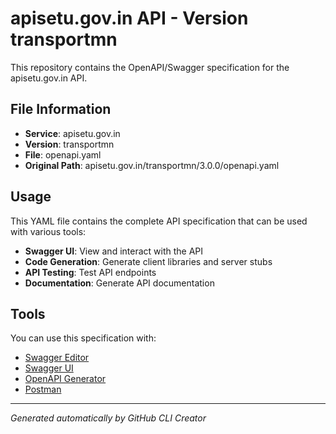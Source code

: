 # apisetu.gov.in API - Version transportmn

This repository contains the OpenAPI/Swagger specification for the apisetu.gov.in API.

## File Information

- **Service**: apisetu.gov.in
- **Version**: transportmn
- **File**: openapi.yaml
- **Original Path**: apisetu.gov.in/transportmn/3.0.0/openapi.yaml

## Usage

This YAML file contains the complete API specification that can be used with various tools:

- **Swagger UI**: View and interact with the API
- **Code Generation**: Generate client libraries and server stubs
- **API Testing**: Test API endpoints
- **Documentation**: Generate API documentation

## Tools

You can use this specification with:

- [Swagger Editor](https://editor.swagger.io/)
- [Swagger UI](https://swagger.io/tools/swagger-ui/)
- [OpenAPI Generator](https://openapi-generator.tech/)
- [Postman](https://www.postman.com/)

---

*Generated automatically by GitHub CLI Creator*
